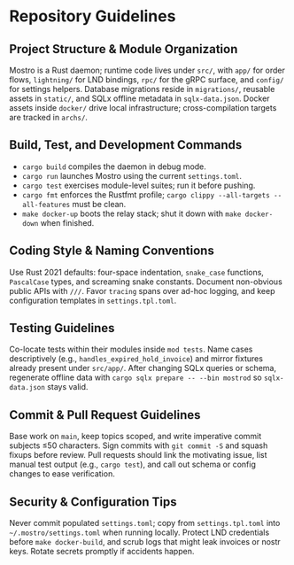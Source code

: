 # Repository Guidelines

## Project Structure & Module Organization
Mostro is a Rust daemon; runtime code lives under `src/`, with `app/` for order flows, `lightning/` for LND bindings, `rpc/` for the gRPC surface, and `config/` for settings helpers. Database migrations reside in `migrations/`, reusable assets in `static/`, and SQLx offline metadata in `sqlx-data.json`. Docker assets inside `docker/` drive local infrastructure; cross-compilation targets are tracked in `archs/`.

## Build, Test, and Development Commands
- `cargo build` compiles the daemon in debug mode.
- `cargo run` launches Mostro using the current `settings.toml`.
- `cargo test` exercises module-level suites; run it before pushing.
- `cargo fmt` enforces the Rustfmt profile; `cargo clippy --all-targets --all-features` must be clean.
- `make docker-up` boots the relay stack; shut it down with `make docker-down` when finished.

## Coding Style & Naming Conventions
Use Rust 2021 defaults: four-space indentation, `snake_case` functions, `PascalCase` types, and screaming snake constants. Document non-obvious public APIs with `///`. Favor `tracing` spans over ad-hoc logging, and keep configuration templates in `settings.tpl.toml`.

## Testing Guidelines
Co-locate tests within their modules inside `mod tests`. Name cases descriptively (e.g., `handles_expired_hold_invoice`) and mirror fixtures already present under `src/app/`. After changing SQLx queries or schema, regenerate offline data with `cargo sqlx prepare -- --bin mostrod` so `sqlx-data.json` stays valid.

## Commit & Pull Request Guidelines
Base work on `main`, keep topics scoped, and write imperative commit subjects ≤50 characters. Sign commits with `git commit -S` and squash fixups before review. Pull requests should link the motivating issue, list manual test output (e.g., `cargo test`), and call out schema or config changes to ease verification.

## Security & Configuration Tips
Never commit populated `settings.toml`; copy from `settings.tpl.toml` into `~/.mostro/settings.toml` when running locally. Protect LND credentials before `make docker-build`, and scrub logs that might leak invoices or nostr keys. Rotate secrets promptly if accidents happen.
